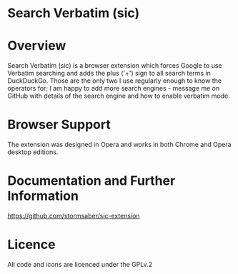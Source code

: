 Search Verbatim (sic)
=====================

# Overview
Search Verbatim (sic) is a browser extension which forces Google to use Verbatim searching and adds the plus ('+') sign to all search terms in DuckDuckGo. Those are the only two I use regularly enough to know the operators for; I am happy to add more search engines - message me on GitHub with details of the search engine and how to enable verbatim mode.

# Browser Support
The extension was designed in Opera and works in both Chrome and Opera desktop editions.

# Documentation and Further Information
https://github.com/stormsaber/sic-extension

# Licence
All code and icons are licenced under the GPLv.2
